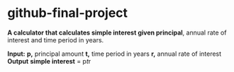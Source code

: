 # github-final-project

**A calculator that calculates simple interest given principal**, annual rate of interest and time period in years.

**Input:**
   **p,** principal amount
   **t,** time period in years
   **r,** annual rate of interest
**Output**
  **simple interest** = p*t*r
